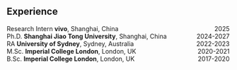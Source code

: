 ## Experience

<div style="display: flex; justify-content: space-between;">
  <span>Research Intern <strong>vivo</strong>, Shanghai, China</span>
  <span>2025</span>
</div>

<div style="display: flex; justify-content: space-between;">
  <span>Ph.D. <strong>Shanghai Jiao Tong University</strong>, Shanghai, China</span>
  <span>2024-2027</span>
</div>

<div style="display: flex; justify-content: space-between;">
  <span>RA <strong>University of Sydney</strong>, Sydney, Australia</span>
  <span>2022-2023</span>
</div>

<div style="display: flex; justify-content: space-between;">
  <span>M.Sc. <strong>Imperial College London</strong>, London, UK</span>
  <span>2020-2021</span>
</div>

<div style="display: flex; justify-content: space-between;">
  <span>B.Sc. <strong>Imperial College London</strong>, London, UK</span>
  <span>2017-2020</span>
</div>

<div style="margin-bottom: 20px;"></div>
